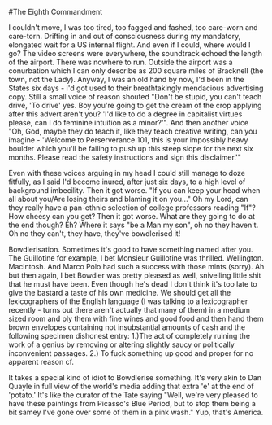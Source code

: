 #The Eighth Commandment

I couldn't move, I was too tired, too fagged and fashed, too care-worn and care-torn. Drifting in and out of consciousness during my mandatory, elongated wait for a US internal flight. And even if I could, where would I go? The video screens were everywhere, the soundtrack echoed the length of the airport. There was nowhere to run. Outside the airport was a conurbation which I can only describe as 200 square miles of Bracknell (the town, not the Lady). Anyway, I was an old hand by now, I'd been in the States six days - I'd got used to their breathtakingly mendacious advertising copy. Still a small voice of reason shouted "Don't be stupid, you can't teach drive, 'To drive' yes. Boy you're going to get the cream of the crop applying after this advert aren't you? 'I'd like to do a degree in capitalist virtues please, can I do feminine intuition as a minor?'". And then another voice "Oh, God, maybe they do teach it, like they teach creative writing, can you imagine - 'Welcome to Perserverance 101, this is your impossibly heavy boulder which you'll be failing to push up this steep slope for the next six months. Please read the safety instructions and sign this disclaimer.'"

Even with these voices arguing in my head I could still manage to doze fitfully, as I said I'd become inured, after just six days, to a high level of background imbecility. Then it got worse. "If you can keep your head when all about you/Are losing theirs and blaming it on you..." Oh my Lord, can they really have a pan-ethnic selection of college professors reading "If"? How cheesy can you get? Then it got worse. What are they going to do at the end though? Eh? Where it says "be a Man my son", oh no they haven't. Oh no they can't, they have, they've bowdlerised it!

Bowdlerisation. Sometimes it's good to have something named after you. The Guillotine for example, I bet Monsieur Guillotine was thrilled. Wellington. Macintosh. And Marco Polo had such a success with those mints (sorry). Ah but then again, I bet Bowdler was pretty pleased as well, snivelling little shit that he must have been. Even though he's dead I don't think it's too late to give the bastard a taste of his own medicine. We should get all the lexicographers of the English language (I was talking to a lexicographer recently - turns out there aren't actually that many of them) in a medium sized room and ply them with fine wines and good food and then hand them brown envelopes containing not insubstantial amounts of cash and the following specimen dishonest entry: 1.)The act of completely ruining the work of a genius by removing or altering slightly saucy or politically inconvenient passages. 2.) To fuck something up good and proper for no apparent reason cf.

It takes a special kind of idiot to Bowdlerise something. It's very akin to Dan Quayle in full view of the world's media adding that extra 'e' at the end of 'potato.' It's like the curator of the Tate saying "Well, we're very pleased to have these paintings from Picasso's Blue Period, but to stop them being a bit samey I've gone over some of them in a pink wash." Yup, that's America.